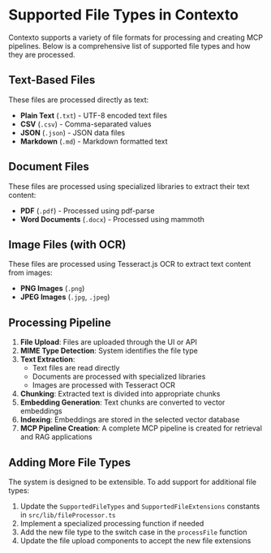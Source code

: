 # Supported File Types in Contexto

Contexto supports a variety of file formats for processing and creating MCP pipelines. Below is a comprehensive list of supported file types and how they are processed.

## Text-Based Files
These files are processed directly as text:

- **Plain Text** (`.txt`) - UTF-8 encoded text files
- **CSV** (`.csv`) - Comma-separated values
- **JSON** (`.json`) - JSON data files
- **Markdown** (`.md`) - Markdown formatted text

## Document Files
These files are processed using specialized libraries to extract their text content:

- **PDF** (`.pdf`) - Processed using pdf-parse
- **Word Documents** (`.docx`) - Processed using mammoth

## Image Files (with OCR)
These files are processed using Tesseract.js OCR to extract text content from images:

- **PNG Images** (`.png`) 
- **JPEG Images** (`.jpg`, `.jpeg`)

## Processing Pipeline

1. **File Upload**: Files are uploaded through the UI or API
2. **MIME Type Detection**: System identifies the file type
3. **Text Extraction**: 
   - Text files are read directly
   - Documents are processed with specialized libraries
   - Images are processed with Tesseract OCR
4. **Chunking**: Extracted text is divided into appropriate chunks
5. **Embedding Generation**: Text chunks are converted to vector embeddings
6. **Indexing**: Embeddings are stored in the selected vector database
7. **MCP Pipeline Creation**: A complete MCP pipeline is created for retrieval and RAG applications

## Adding More File Types

The system is designed to be extensible. To add support for additional file types:

1. Update the `SupportedFileTypes` and `SupportedFileExtensions` constants in `src/lib/fileProcessor.ts`
2. Implement a specialized processing function if needed
3. Add the new file type to the switch case in the `processFile` function
4. Update the file upload components to accept the new file extensions
